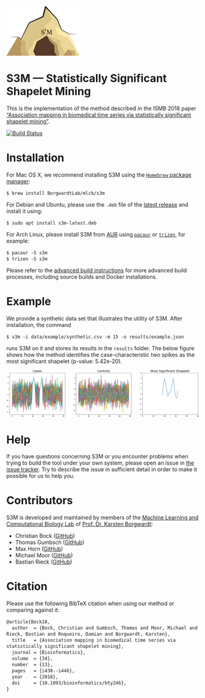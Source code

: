 ![](./data/s3m_logo.png)
# S3M &mdash; Statistically Significant Shapelet Mining

This is the implementation of the method described in the ISMB 2018
paper [&ldquo;Association mapping in biomedical time series via
statistically significant shapelet
mining&rdquo;](https://doi.org/10.1093/bioinformatics/bty246).

[![Build Status](https://travis-ci.com/BorgwardtLab/S3M.svg?token=6PepXoG2x1QhsqBnBzHF&branch=master)](https://travis-ci.com/BorgwardtLab/S3M)

# Installation

For Mac OS X, we recommend installing S3M using the [`Homebrew` package
manager](https://brew.sh):

    $ brew install BorgwardtLab/mlcb/s3m

For Debian and Ubuntu, please use the `.deb` file of the [latest release](https://github.com/BorgwardtLab/S3M/releases/latest)  and install it using:

    $ sudo apt install s3m-latest.deb

For Arch Linux, please install S3M from [AUR](https://aur.archlinux.org/packages/s3m-git)
using [`pacaur`](https://github.com/rmarquis/pacaur) or
[`trizen`](https://github.com/trizen/trizen), for example:

    $ pacaur -S s3m
    $ trizen -S s3m

Please refer to the [advanced build instructions](docs/advanced_build.md)
for more advanced build processes, including source builds and Docker
installations.

# Example

We provide a synthetic data set that illustrates the utility of S3M.
After installation, the command

    $ s3m -i data/example/synthetic.csv -m 15 -o results/example.json

runs S3M on it and stores its results in the `results` folder. The below
figure shows how the method identifies the case-characteristic two
spikes as the most significant shapelet&nbsp;(p-value: 5.42e-20).

![](./results/example.png)

# Help

If you have questions concerning S3M or you encounter problems when
trying to build the tool under your own system, please open an issue in
[the issue tracker](https://github.com/BorgwardtLab/S3M/issues). Try to
describe the issue in sufficient detail in order to make it possible for
us to help you.

# Contributors

S3M is developed and maintained by members of the [Machine Learning and
Computational Biology Lab](https://www.bsse.ethz.ch/mlcb) of [Prof. Dr.
Karsten Borgwardt](https://www.bsse.ethz.ch/mlcb/karsten.html):

- Christian Bock ([GitHub](https://github.com/chrisby))
- Thomas Gumbsch ([GitHub](https://github.com/tgumbsch))
- Max Horn ([GitHub](https://github.com/maexlich))
- Michael Moor ([GitHub](https://github.com/mi92))
- Bastian Rieck ([GitHub](https://github.com/Submanifold))

# Citation

Please use the following BibTeX citation when using our method or
comparing against it:

```TeX
@article{Bock18,
  author  = {Bock, Christian and Gumbsch, Thomas and Moor, Michael and Rieck, Bastian and Roqueiro, Damian and Borgwardt, Karsten},
  title   = {Association mapping in biomedical time series via statistically significant shapelet mining},
  journal = {Bioinformatics},
  volume  = {34},
  number  = {13},
  pages   = {i438--i446},
  year    = {2018},
  doi     = {10.1093/bioinformatics/bty246},
}
```
